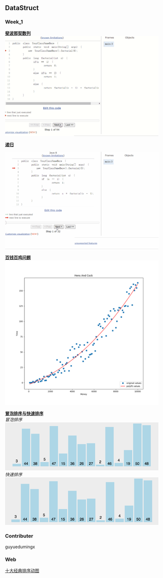 ## DataStruct

### Week_1  
[**斐波那契数列**](src/main/java/week_1/Fabonacci.java)    
![斐波那契数列运行过程](res/image/Fabonacci.gif)  

[**递归**](src/main/java/week_1/Factorial.java)  

![递归运行过程](res/image/Factorial.gif)  

[**百钱百鸡问题**](src/main/java/week_1/ChickAndHen.java)  
![百钱百鸡函数拟合](res/image/HensAndCock.png)  

[**冒泡排序与快速排序**](src/main/java/week_1/BubbleSort.java)    
*冒泡排序*  
![冒泡排序动图](res/image/BubbleSort.gif)  
*快速排序*  
![快速排序动图](res/image/QuickSort.gif)  

### Contributer  

guyuedumingx  

### Web  

[十大经典排序动图](https://www.cnblogs.com/onepixel/articles/7674659.html)  

